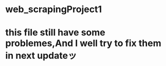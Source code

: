 # web_scrapingProject1
# this file still have some problemes,And I well try to fix them in next updateッ
